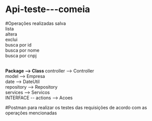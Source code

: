# Api-teste---comeia

#Operações realizadas
salva <br>
lista <br>
altera <br>
exclui <br>
busca por id <br>
busca por nome <br>
busca por cnpj <br>
<br>


<b>Package --> Class
</b>
controller --> Controller <br>
model -->  Empresa <br>
date --> DateUtil <br>
repository --> Repository <br>
services --> Servicos <br>
INTERFACE -- actions --> Acoes <br>

#Postman para realizar os testes das requisições de acordo com as operações mencionadas
